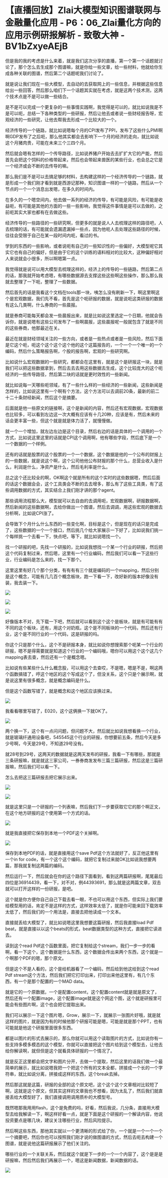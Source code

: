 # 【直播回放】Zlai大模型知识图谱联网与金融量化应用 - P6：06_Zlai量化方向的应用示例研报解析 - 致敬大神 - BV1bZxyeAEjB

但是我的我的考虑是什么来着，就是我们这次分享的直播，第一个第一个话题就讨论了，那个怎么去生成那个图谱嘛，就是你给一些文章，给一些材料，他就给你生成各种关联的图谱，然后第二个话题呢我们讨论了。

就是说让我们现在一些大模型，去自动的去获取网上的一些信息，并根据这些信息给出一些回答，然后那么咱们下一个话题其实就在考虑，就是这两个技术测，这两个技术点是不是可以做一些结合。

是不是可以完成一个更复杂的一些事情实践啊，我觉得是可以的，就比如说我是不是可以呃，总结一下各种类型的一些研报，然后让他去或者说一些财经报告呀，宏观经济的一些研究，让他去帮我去形成一个比较大的一个。

经济传导的一个链路，就比如说嗯每个月的CPI发布了PPI，发布了这些什么PMI啊啊GDP发布了之后呃，那么他其实都会去影响下一个月的经济的走向，就比如说这个月猪肉贵，可能在未来三个三四个月。

然后就会嗯有怎样的一个传导路径，比如说养猪户开始去去扩扩大它的产能，然后首先会把这个饲料的价格带起来，然后也会带起来兽医的某些行业，也会总之它是一个经济或会不断的去传导的嘛。

那么我们是不是可以去搞足够的材料，去构建这样的一个经济传导的一个链路，就是形成一个我们刚才看到就是西游记那种，知识图谱一样的一个链路，然后从一个节点的一个一个消息出发嗯，在多久的时间内。

在多久的一个嗯空间内，他去做一系列的经济的传导，有可能是风险，有可能是收益呃，有可能是其他的方面的一些一些影响，我觉得这件事情是是可以去做的，之前呃其实大家也都有在去做这些。

经济传导的一些路径的一些研究啊，但更多的就是说人人去梳理这样的路径吧，人去梳理的话，有可能就会遗漏遗漏掉一些点，因为他呃人去处理这些路径的时候，往往会受限于自己在某一段时间内呃，看过的书。

学到的东西的一些影响，或者说呃有自己的一些知识性的一些偏好，大模型呢它其实它也有自己的偏好，但是由于它的这个训练的语料相对的比较大，这种偏好相对人来说就会小很多，所以啊嗯第一点。

我觉得就是说可以用大模型去梳理这样的，经济上的传导的一些链路，然后第二点的话，那我就开始考虑嗯，有哪些数据源去支撑这些这些啊这些操作，那么那么我就去整理了一下呃，整理了一些数据。

然后首先的话是我看这个文档在tools那一块，咦怎么没有刷新一下，啊这里啊这个是宏观数据，我们先不看，首先是这个呃研报的数据，就是说呃这类研报的数据有这么几类啊，什么券商的一些晨报。

就是券商可能每天都会发一些晨报出来，就是比如说这里选定一个日期，他就会告诉你，就是说嗯有这些公司发布了一些啊晨报，这些晨报呢一般就包含了就是不同的这些券商，他那最近在关。

最近在就是财经领域关注的一些方向，或者是一些热点或者是一些风险，然后下面是它这个呃，呃这个这个这个这个他的这个这篇报告的，一个一个一个唯一的一个编码，然后什么策略报告啊，个股的报告啊，宏观的一些研究啊。

比如说什么宏观数据的一些研究，都都会在这里有，就是这个是研报这一块，就是我们可以把这些数据拿到，然后去去去用这些数据去生成，这个比较庞大的这个呃经济的一些传导路径，然后第二块的话就是更时效性的一些新闻。

就比如说每一天哪些呃领域，有了一些什么样的一些经济的一些新闻，这些新闻是怎样的，比如说这里有一个啊有个方法，这个方法可以去调前20条，最新的前二十二十条财经新闻，然后这个是摘要。

后面就是他一些原文的链接啊，这个是新闻的内容，然后还有宏观数据，宏观数据也比较多，可以看到左边这一次大概有应该有十几20种，应该是有，然后未来的话会更丰富一些，但这个就是就是体力活了，就慢慢做。

就一个一个增加，就左边左边是这个目录，然后右边的话是具体的一个调用的一个方式，比如说这里这里的话就是CPI这个调用啊，他有哪些字段，然后底下是一个一个数据的一个样例。

还有的话就是股票的这个股票的一个一个数据，这个数据是他的一个公布的财报上的一些数据，就是说这个啊，这个公司他他公布财报的那个什么，总营业收入是什么，利润是什么，净资产是什么，然后毛利率是什么。

总之这个还比较全的啊，OK啊这个就是所有的这个实时的这些数据嗯，然后后面的话这个数据会会，这个工具类会不断的去去增多，那么有了这些工具类，有了这些调用数据的方式，其实结合上我们刚才讲的那个agent。

那些调用流程那么大，模型就可以去自由的去调用呃，宏观数据啊，研报数据啊，然后新闻的这些数据啊，去给你做出一个图谱，然后去调调，用这些宏观的数据去分析啊，比如说CPI涨了。

会导致下个月什么什么东西的一些变化啊，目标是这个，但是现在的话只是完成了，这些数据的一个一个接口，然后挑几个给大家展示一下好了，比如说我们挑一个每样挑一个去看一下，快点吧，等下，就比如说嗯找一个。

找一个研报的吧，先找一个研报的，比如说我想找一个某一个行业的研报，然后把这个代码复制过来，然后嗯，这里有一个行业编码，然后我们可以看一下这些行业，行业编码是怎么来的，找一下那个。

这里这里有好几个那个分类，有有有有三个就是编码的一个mapping，然后分别是这个概念，可能有几几百个概念板块，跑一下看一下，改好新的版本好像没有装，我去装一下。



![](img/ba125d6e8c9dd09d947d8abc2443f2b0_1.png)

![](img/ba125d6e8c9dd09d947d8abc2443f2b0_2.png)

![](img/ba125d6e8c9dd09d947d8abc2443f2b0_3.png)

好像版本不对，先下载一下吧，然后就可以看到这个这个是板块，就是有可能有有不同的这个板块，还有，用这个对奶瓶，这个是不同板块的一个代码，然后还有行业，这个是不同行业的一个代码，这是研报的吗。

你这个只是那个什么，这个不是研报本身，就比如说你想搜索那个呃某一个行业的研报，嗯不是得需要就是知道这个行业的一个编码哦，嗯你可以用这个这个这几个mapping表去查，然后还有一个是概念嗯。

比如说有些某些什么什么概念股，可以用这个去查哎，不是嗯，嗯是不是，啊这两个函数搞错了，哼这个地区的这个写成这个了，但没关系，这个只是个展示啊，就是说这里有很多概念，就是概念编码是什么。

但是这个函数写错了，就是概念和这个地区应该换过来。

![](img/ba125d6e8c9dd09d947d8abc2443f2b0_5.png)

我看看哪里写错了，E020，这个这俩换一下就OK了。

![](img/ba125d6e8c9dd09d947d8abc2443f2b0_7.png)

两个换一下，这个有一点问问题，但问题不大，然后就比如说我想看换一个行业，就是玻璃纤通用设备吧，545545这个行业的研报，你想要前五条，然后今天是多少号啊，今天是29号，不知道29号没有。

就28号到29号，这两天的数据就是这两天发布的研报，我看一下有哪些，那就是三条研报嘛，就是就这三家公司，一券券商发发布三篇三篇研报，然后这是三篇研报嘛，然后我们可以看一下。

怎么去把这三篇研报去把它展示出来。

![](img/ba125d6e8c9dd09d947d8abc2443f2b0_9.png)

![](img/ba125d6e8c9dd09d947d8abc2443f2b0_10.png)

就是这里只是一个研报的一个列表嘛，然后我们下一步要获取它它的那个啊正文，在这个地方研报的这个使用第一个方式的话。



![](img/ba125d6e8c9dd09d947d8abc2443f2b0_12.png)

就是我直接把它保存到本地一个PDF这个关掉啊。

![](img/ba125d6e8c9dd09d947d8abc2443f2b0_14.png)

保存到本地PDF的话，就是直接用这个save Pdf这个方法就好了，反正他这里有一个in for code，有一个这个这个编码，就把它复制过来就OK比如说我想要两篇，那我就复制这两篇的编码。

然后运行一下，然后就会在你的这个路径下面看到，看到这两篇研报啊，尾尾最后四位是36914439，看一下，对不对，例44393691，那么就是这两篇文章，双击就可以打开这样的一份研报，是吧。

这个就是你方便你自己自己下载去看一眼，不也可以用这个东西，但实际上我们要给模型用的话，肯定不是这样的方式，这样效率太低了，就是你可能来回下载效率太低了，然后我们的一个用法是，直接去把他读成一个文本。

直接就丢给大模型了，就比如说嗯这里我想要这篇研报，然后我直接load Pdf beat，就是直接以以这个beats的形式，beat数据类型的这种方式，直接把它读进去。

读到这个read Pdf这个函数里面，把它复制给这个stream，我们一步一步的看啊，看一下这个，这个数据是什么东西，这个数据会传出来两个东西，这个就是一个啊那个PDF的嗯，那个原文。

但是这个不是人看的，这个是给机器看了一个编码，然后给到他这给到这个read Pdf stream这个方法，然后我们把它打印出来，打印出来他这里有，有几个东西，有一个是那个配置的一个MAD data。

就是它的一个原数据，一个是配置content，这个配置content就是就是原文了，然后还有一个配置image，这个配置image就是这个网这个图，这个就是研报里可能会有些图片啊，这个也会把它提取出来。

我们可以展示一下这个图片嗯，Grow，展示一下，就展示一张图片好哦，就是就这样的图片，就是因为有的时候他那个研报可能是嗯，可能是就是那个PPT，也有可能就是他这个研报里面很多东西。

都是以图片的形式去展示的，那么你就可以用这个读取图片的方式，比如说你有一些支持多模多模态的这个模型，你就可以直接把这个图片给到这个模型去，让他去给你解读啊，就但但是这个就看具体研报的一个情况了。

就是反正这里都会把文字和图片分开，去做一个提取，然后这里的话我们做一个最简单的展示，就比如说嗯我把一个把这个所有的文本全都，拼接成一个长的一个字符串，就比如说分离，拼接成这样的东西，这个break去掉。

然后那这就是这篇，研报的全部的这个原文吧，这个这个这个文章相对比较短了啊，这就是这个原文，但其实这样的文章我也不想看，因为太乱了，然后我们就直接丢给大模型好了，我们直接调用调用质朴的大模型号。

既然嗯那我用用flash，这个是免费的吗，好看，然后我说，几分条，直接用大模型去给我解读一下，啊这样好看一点，就是下面是这个研报的一个解读内容，他说投资要点是哪几块，建议关注哪些行业，然后风险提示。

然后啊这些东西，那他其实就以一个更清晰的形式给了你，一个就是一个一个一个一个摘要吧，然后你也可以按照我们刚才说的做图谱的方式，然后去呃去构建一个图谱，就是说他这篇研报展示了他们关注的。

哪些行业的一个关联关系，然后就这个就是下一步的一个一个内容了，这个是是是研报嘛，然后然后我们再展示一个，嗯这是新闻数据，新闻数据的话。



![](img/ba125d6e8c9dd09d947d8abc2443f2b0_16.png)